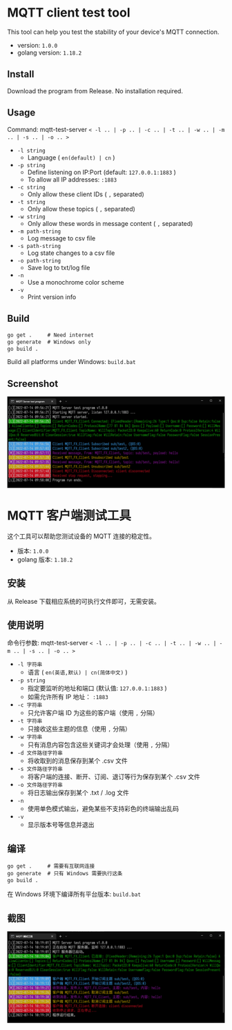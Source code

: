 # MQTT client test tool
This tool can help you test the stability of your device's MQTT connection.

- version: `1.0.0`
- golang version: `1.18.2`

## Install
Download the program from Release. No installation required.

## Usage

Command: mqtt-test-server `< -l .. | -p .. | -c .. | -t .. | -w .. | -m .. | -s .. | -o .. >`

- `-l string`
  - Language ( `en(default) | cn` )
- `-p string`
  - Define listening on IP:Port (default: `127.0.0.1:1883` )
  - To allow all IP addresses: `:1883`
- `-c string`
  - Only allow these client IDs ( `,` separated)
- `-t string`
  - Only allow these topics ( `,` separated)
- `-w string`
  - Only allow these words in message content ( `,` separated)
- `-m path-string`
  - Log message to csv file
- `-s path-string`
  - Log state changes to a csv file
- `-o path-string`
  - Save log to txt/log file
- `-n`
  - Use a monochrome color scheme
- `-v`
  - Print version info

## Build

```
go get .     # Need internet
go generate  # Windows only
go build .
```

Build all platforms under Windows: `build.bat`

## Screenshot

![Screenshot](screenshot-en.png)

# MQTT 客户端测试工具
这个工具可以帮助您测试设备的 MQTT 连接的稳定性。

- 版本: `1.0.0`
- golang 版本: `1.18.2`

## 安装
从 Release 下载相应系统的可执行文件即可，无需安装。

## 使用说明

命令行参数: mqtt-test-server `< -l .. | -p .. | -c .. | -t .. | -w .. | -m .. | -s .. | -o .. >`

- `-l 字符串`
  - 语言 ( `en(英语,默认) | cn(简体中文)` )
- `-p string`
  - 指定要监听的地址和端口 (默认值: `127.0.0.1:1883` )
  - 如需允许所有 IP 地址： `:1883`
- `-c 字符串`
  - 只允许客户端 ID 为这些的客户端（使用 `,` 分隔）
- `-t 字符串`
  - 只接收这些主题的信息（使用 `,` 分隔）
- `-w 字符串`
  - 只有消息内容包含这些关键词才会处理（使用 `,` 分隔）
- `-d 文件路径字符串`
  - 将收取到的消息保存到某个 .csv 文件
- `-s 文件路径字符串`
  - 将客户端的连接、断开、订阅、退订等行为保存到某个 .csv 文件
- `-o 文件路径字符串`
  - 将日志输出保存到某个 .txt / .log 文件
- `-n`
  - 使用单色模式输出，避免某些不支持彩色的终端输出乱码
- `-v`
  - 显示版本号等信息并退出

## 编译

```
go get .     # 需要有互联网连接
go generate  # 只有 Windows 需要执行这条
go build .
```

在 Windows 环境下编译所有平台版本: `build.bat`

## 截图

![截图](screenshot-cn.png)
